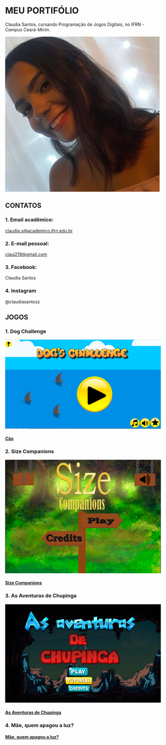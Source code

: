 # MEU PORTIFÓLIO 

Claudia Santos, cursando Programação de Jogos Digitais, no IFRN - _Campus_ Ceará-Mirim.

![imagem](bs.png)


## CONTATOS


### 1. Email acadêmico: 

claudia.s@academico.ifrn.edu.br


### 2. E-mail pessoal: 

clauj219@gmail.com


### 3. Facebook: 

Claudia Santos


### 4. Instagram

@claudiasantosz


## JOGOS



### 1. Dog Challenge

![imagem](dogg.png)

#### <a href = " https://ruanaffff.github.io/CAOZINHOGUB/ " target="_blank"> Cão </a> 


### 2. Size Companions

![imagem](dodo.png)

#### <a href = " https://danilo25.github.io/SizeCompanions2/ " target="_blank"> Size Companions </a> 


### 3. As Aventuras de Chupinga

![imagem](dodi.png)

#### <a href = " https://ruanaffff.github.io/Chupinga/ " target="_blank"> As Aventuras de Chupinga  </a> 


### 4. Mãe, quem apagou a luz?

#### <a href = " https://erikyjoseph.github.io/maequemapagou/ " target="_blank"> Mãe, quem apagou a luz?  </a>



